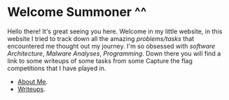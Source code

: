 # **Welcome Summoner ^^** 

Hello there! It's great seeing you here. Welcome in my little website, in this website I tried to track down all the amazing *problems/tasks* that encountered me thought out my journey. I'm so obsessed with *software Architecture*, *Malware Analyses*, *Programming*. Down there you will find a link to some writeups of some tasks from some Capture the flag competitions that I have played in.

* [About Me](https://ir0nbyte.github.io/IronByte/About%20me/).
* [Writeups](https://ir0nbyte.github.io/IronByte/Writeups/).









